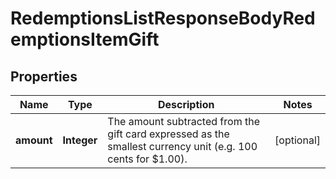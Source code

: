 

# RedemptionsListResponseBodyRedemptionsItemGift


## Properties

| Name | Type | Description | Notes |
|------------ | ------------- | ------------- | -------------|
|**amount** | **Integer** | The amount subtracted from the gift card expressed as the smallest currency unit (e.g. 100 cents for $1.00). |  [optional] |



